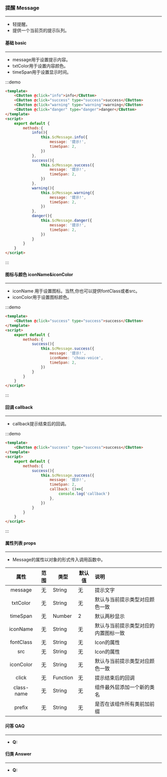 ### 提醒 Message
---
  <ul>
    <li>轻提醒。</li>
    <li>提供一个当前页的提示队列。</li>
  </ul> 

#### 基础 basic
---
  <ul>
    <li>message用于设置提示内容。</li>
    <li>txtColor用于设置内容颜色。</li>
    <li>timeSpan用于设置显示时间。</li>
  </ul>

:::demo
```html
<template>
    <CButton @click="info">info</CButton>
    <CButton @click="success" type="success">success</CButton>
    <CButton @click="warning" type="warning">warning</CButton>
    <CButton @click="danger" type="danger">danger</CButton>
</template>
<script>
    export default {
        methods:{
            info(){
                this.$cMessage.info({
                    message: '提示!',
                    timeSpan: 2,
                })
            },
            success(){
                this.$cMessage.success({
                    message: '提示!',
                    timeSpan: 2,
                })
            },
            warning(){
                this.$cMessage.warning({
                    message: '提示!',
                    timeSpan: 2,
                })
            },
            danger(){
                this.$cMessage.danger({
                    message: '提示!',
                    timeSpan: 2,
                })
            }
        }
    }
</script>
```
:::

#### 图标与颜色 iconName&iconColor
---
  <ul>
    <li>iconName 用于设置图标。当然,你也可以提供fontClass或者src。</li>
    <li>iconColor用于设置图标颜色。</li>
  </ul>

:::demo
```html
<template>
    <CButton @click="success" type="success">success</CButton>
</template>
<script>
    export default {
        methods:{
            success(){
                this.$cMessage.success({
                    message: '提示!',
                    iconName: 'choas-voice',
                    timeSpan: 2,
                })
            }
        }
    }
</script>
```
:::

#### 回调 callback
---
  <ul>
    <li>callback提示结束后的回调。</li>
  </ul>

:::demo
```html
<template>
    <CButton @click="success" type="success">success</CButton>
</template>
<script>
    export default {
        methods:{
            success(){
                this.$cMessage.success({
                    message: '提示!',
                    timeSpan: 2,
                    callback: ()=>{
                        console.log('callback')
                    },
                })
            }
        }
    }
</script>
```
:::

#### 属性列表 props
---
  <ul>
    <li>Message的属性以对象的形式传入调用函数中。</li>
  </ul>
  
  |属性|范围|类型|默认值|说明|
  |:-:|:---:|---|---|:---|
  |message|无|String|无|提示文字|
  |txtColor|无|String|无|默认与当前提示类型对应颜色一致|
  |timeSpan|无| Number | 2|默认两秒显示|
  |iconName|无| String| 无|默认与当前提示类型对应的内置图标一致|
  |fontClass|无| String| 无|Icon的属性|
  |src|无| String| 无|Icon的属性|
  |iconColor|无| String | 无 |默认与当前提示类型对应颜色一致|
  |click|无|Function|无|提示结束后的回调|
  |class-name|无|String|无|组件最外层添加一个新的类名|
  |prefix|无|String|无|是否在该组件所有类前加前缀|

#### 问答 QAQ
---
  <ul>
    <li><b>Q:</b></li>
  </ul>

#### 归类 Answer
---
  <ul>
    <li><b>Q:</b></li>
  </ul>

